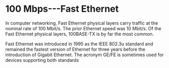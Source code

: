 # 100 Mbps---Fast Ethernet


In computer networking, Fast Ethernet physical layers carry traffic at
the nominal rate of 100 Mbit/s. The prior Ethernet speed was 10 Mbit/s.
Of the Fast Ethernet physical layers, 100BASE-TX is by far the most
common.

Fast Ethernet was introduced in 1995 as the IEEE 802.3u standard
and remained the fastest version of Ethernet for three years before the
introduction of Gigabit Ethernet. The acronym GE/FE is sometimes used
for devices supporting both standards

